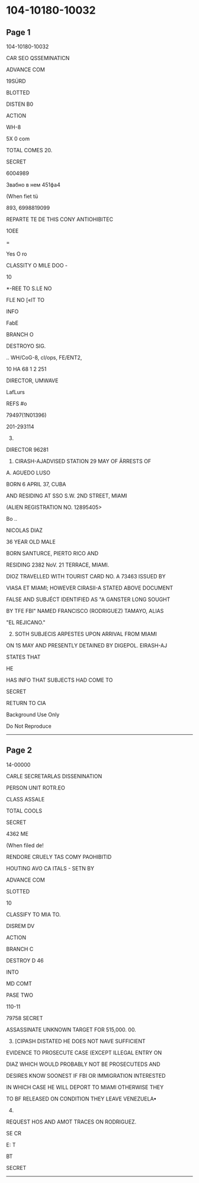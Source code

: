 # 104-10180-10032

## Page 1

104-10180-10032

CAR SEO QSSEMINATICN

ADVANCE COM

19SÚRD

BLOTTED

DISTEN B0

ACTION

WH-8

5X 0 com

TOTAL COMES 20.

SECRET

6004989

Звабно в нем 451фа4

(When fiet tü

893, 6998819099

REPARTE TE DE THIS CONY ANTIOHIBITEC

1OEE

=

Yes O ro

CLASSITY O MILE DOO -

10

*-REE TO S.LE NO

FLE NO [«IT TO

INFO

FabE

BRANCH O

DESTROYO SIG.

.. WH/CoG-8, cI/ops, FE/ENT2,

10 HA 68 1 2 251

DIRECTOR, UMWAVE

LafLurs

REFS #o

79497(1N01396)

201-293114

3.

DIRECTOR 96281

1. CIRASH-AJADVISED STATION 29 MAY OF ÄRRESTS OF

A. AGUEDO LUSO

BORN 6 APRIL 37, CUBA

AND RESIDING AT SSO S.W. 2ND STREET, MIAMI

(ALIEN REGISTRATION NO. 12895405>

Bo ..

NICOLAS DIAZ

36 YEAR OLD MALE

BORN SANTURCE, PIERTO RICO AND

RESIDING 2382 NoV. 21 TERRACE, MIAMI.

DIOZ TRAVELLED WITH TOURIST CARD NO. A 73463 ISSUED BY

VIASA ET MIAMI; HOWEVER CIRASII-A STATED ABOVE DOCUMENT

FALSE AND SUBJÉCT IDENTIFIED AS "A GANSTER LONG SOUGHT

BY TFE FBI" NAMED FRANCISCO (RODRIGUEZ) TAMAYO, ALIAS

"EL REJICANO."

2. SOTH SUBJECIS ARPESTES UPON ARRIVAL FROM MIAMI

ON 1S MAY AND PRESENTLY DETAINED BY DIGEPOL. EIRASH-AJ

STATES THAT

HE

HAS INFO THAT SUBJECTS HAD COME TO

SECRET

RETURN TO CIA

Background Use Only

Do Not Reproduce

---

## Page 2

14-00000

CARLE SECRETARLAS DISSENINATION

PERSON UNIT ROTR.EO

CLASS ASSALE

TOTAL COOLS

SECRET

4362 ME

(When filed de!

RENDORE CRUELY TAS COMY PAOHIBITID

HOUTING AVO CA ITALS - SETN BY

ADVANCE COM

SLOTTED

10

CLASSIFY TO MIA TO.

DISREM DV

ACTION

BRANCH C

DESTROY D 46

INTO

MD COMT

PASE TWO

110-11

79758 SECRET

ASSASSINATE UNKNOWN TARGET FOR 515,000. 00.

3. [CIPASH DISTATED HE DOES NOT NAVE SUFFICIENT

EVIDENCE TO PROSECUTE CASE (EXCEPT ILLEGAL ENTRY ON

DIAZ WHICH WOULD PROBABLY NOT BE PROSECUTEDS AND

DESIRES KNOW SOONEST IF FBI OR IMMIGRATION INTERESTED

IN WHICH CASE HE WILL DEPORT TO MIAMI OTHERWISE THEY

TO BF RELEASED ON CONDITION THEY LEAVE VENEZUELA•

4.

REQUEST HOS AND AMOT TRACES ON RODRIGUEZ.

SE CR

E: T

BT

SECRET

---

